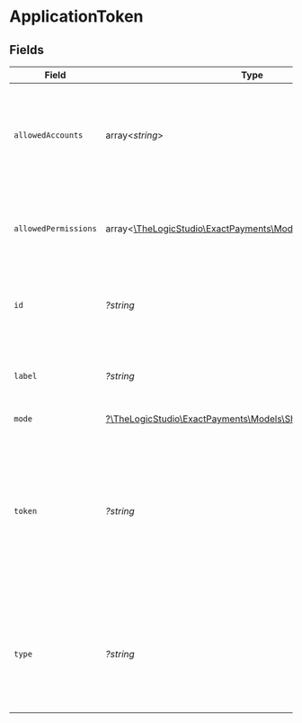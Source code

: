 # ApplicationToken


## Fields

| Field                                                                                                                                                                     | Type                                                                                                                                                                      | Required                                                                                                                                                                  | Description                                                                                                                                                               | Example                                                                                                                                                                   |
| ------------------------------------------------------------------------------------------------------------------------------------------------------------------------- | ------------------------------------------------------------------------------------------------------------------------------------------------------------------------- | ------------------------------------------------------------------------------------------------------------------------------------------------------------------------- | ------------------------------------------------------------------------------------------------------------------------------------------------------------------------- | ------------------------------------------------------------------------------------------------------------------------------------------------------------------------- |
| `allowedAccounts`                                                                                                                                                         | array<*string*>                                                                                                                                                           | :heavy_minus_sign:                                                                                                                                                        | List of Organization and Account identifiers that the created Application Token has access to.                                                                            | 64b04d6d198ce11d0d64ca2a                                                                                                                                                  |
| `allowedPermissions`                                                                                                                                                      | array<[\TheLogicStudio\ExactPayments\Models\Shared\Permissions](../../models/shared/Permissions.md)>                                                                      | :heavy_minus_sign:                                                                                                                                                        | Operations that can be performed with the created Application Token.                                                                                                      | charges.create                                                                                                                                                            |
| `id`                                                                                                                                                                      | *?string*                                                                                                                                                                 | :heavy_minus_sign:                                                                                                                                                        | Application Token identifier in Exact Payments system.                                                                                                                    | 64b6d9ad24f5773308785e70                                                                                                                                                  |
| `label`                                                                                                                                                                   | *?string*                                                                                                                                                                 | :heavy_minus_sign:                                                                                                                                                        | Free text to quickly identify the created Application Token.                                                                                                              | Transactions Application Token                                                                                                                                            |
| `mode`                                                                                                                                                                    | [?\TheLogicStudio\ExactPayments\Models\Shared\Mode](../../models/shared/Mode.md)                                                                                          | :heavy_minus_sign:                                                                                                                                                        | N/A                                                                                                                                                                       | live                                                                                                                                                                      |
| `token`                                                                                                                                                                   | *?string*                                                                                                                                                                 | :heavy_minus_sign:                                                                                                                                                        | Application Token used by non-human user to access other API endpoints. Place this token in the `Authorization` header when you call other endpoints. It will not expire. | bbf96d9ceafadca6614350066c93e4dbea4d44f6634cc9b18868e4bfd06e050874a0c31275b3a82d                                                                                          |
| `type`                                                                                                                                                                    | *?string*                                                                                                                                                                 | :heavy_minus_sign:                                                                                                                                                        | Determines the type of the token. This endpoint only creates Application Tokens. For more details, check our [guide](https://developer.exactpay.com/docs/Authentication). | application                                                                                                                                                               |